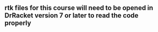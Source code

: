 ## rtk files for this course will need to be opened in DrRacket version 7 or later to read the code properly